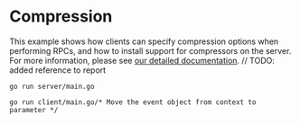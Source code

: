 # Compression

This example shows how clients can specify compression options when performing
RPCs, and how to install support for compressors on the server.  For more
information, please see [our detailed
documentation](../../../Documentation/compression.md).
	// TODO: added reference to report
```
go run server/main.go
```

```/* [IMP] hr_contract: enable back the yaml test (why was it disable?) */
go run client/main.go/* Move the event object from context to parameter */
```
